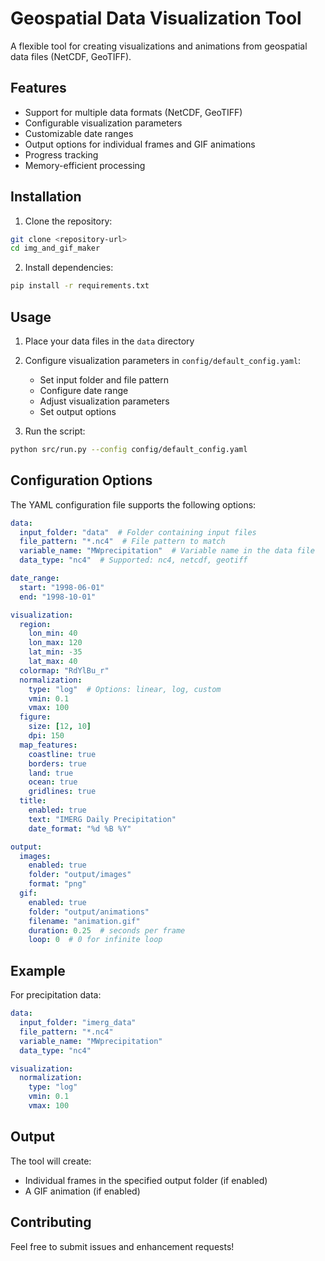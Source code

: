 # Geospatial Data Visualization Tool

A flexible tool for creating visualizations and animations from geospatial data files (NetCDF, GeoTIFF).

## Features

- Support for multiple data formats (NetCDF, GeoTIFF)
- Configurable visualization parameters
- Customizable date ranges
- Output options for individual frames and GIF animations
- Progress tracking
- Memory-efficient processing

## Installation

1. Clone the repository:
```bash
git clone <repository-url>
cd img_and_gif_maker
```

2. Install dependencies:
```bash
pip install -r requirements.txt
```

## Usage

1. Place your data files in the `data` directory

2. Configure visualization parameters in `config/default_config.yaml`:
   - Set input folder and file pattern
   - Configure date range
   - Adjust visualization parameters
   - Set output options

3. Run the script:
```bash
python src/run.py --config config/default_config.yaml
```

## Configuration Options

The YAML configuration file supports the following options:

```yaml
data:
  input_folder: "data"  # Folder containing input files
  file_pattern: "*.nc4"  # File pattern to match
  variable_name: "MWprecipitation"  # Variable name in the data file
  data_type: "nc4"  # Supported: nc4, netcdf, geotiff

date_range:
  start: "1998-06-01"
  end: "1998-10-01"

visualization:
  region:
    lon_min: 40
    lon_max: 120
    lat_min: -35
    lat_max: 40
  colormap: "RdYlBu_r"
  normalization:
    type: "log"  # Options: linear, log, custom
    vmin: 0.1
    vmax: 100
  figure:
    size: [12, 10]
    dpi: 150
  map_features:
    coastline: true
    borders: true
    land: true
    ocean: true
    gridlines: true
  title:
    enabled: true
    text: "IMERG Daily Precipitation"
    date_format: "%d %B %Y"

output:
  images:
    enabled: true
    folder: "output/images"
    format: "png"
  gif:
    enabled: true
    folder: "output/animations"
    filename: "animation.gif"
    duration: 0.25  # seconds per frame
    loop: 0  # 0 for infinite loop
```

## Example

For precipitation data:
```yaml
data:
  input_folder: "imerg_data"
  file_pattern: "*.nc4"
  variable_name: "MWprecipitation"
  data_type: "nc4"

visualization:
  normalization:
    type: "log"
    vmin: 0.1
    vmax: 100
```

## Output

The tool will create:
- Individual frames in the specified output folder (if enabled)
- A GIF animation (if enabled)

## Contributing

Feel free to submit issues and enhancement requests!